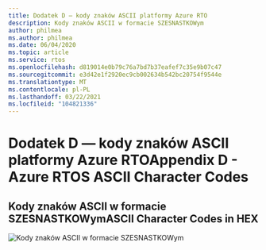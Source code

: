 ```yaml
---
title: Dodatek D — kody znaków ASCII platformy Azure RTO
description: Kody znaków ASCII w formacie SZESNASTKOWym
author: philmea
ms.author: philmea
ms.date: 06/04/2020
ms.topic: article
ms.service: rtos
ms.openlocfilehash: d819014e0b79c76a7bd7b37eafef7c35e9b07c47
ms.sourcegitcommit: e3d42e1f2920ec9cb002634b542bc20754f9544e
ms.translationtype: MT
ms.contentlocale: pl-PL
ms.lasthandoff: 03/22/2021
ms.locfileid: "104821336"
---
```

# <a name="appendix-d---azure-rtos-ascii-character-codes"></a><span data-ttu-id="11f72-103">Dodatek D — kody znaków ASCII platformy Azure RTO</span><span class="sxs-lookup"><span data-stu-id="11f72-103">Appendix D - Azure RTOS ASCII Character Codes</span></span>

## <a name="ascii-character-codes-in-hex"></a><span data-ttu-id="11f72-104">Kody znaków ASCII w formacie SZESNASTKOWym</span><span class="sxs-lookup"><span data-stu-id="11f72-104">ASCII Character Codes in HEX</span></span>

![Kody znaków ASCII w formacie SZESNASTKOWym](media/image12.png)